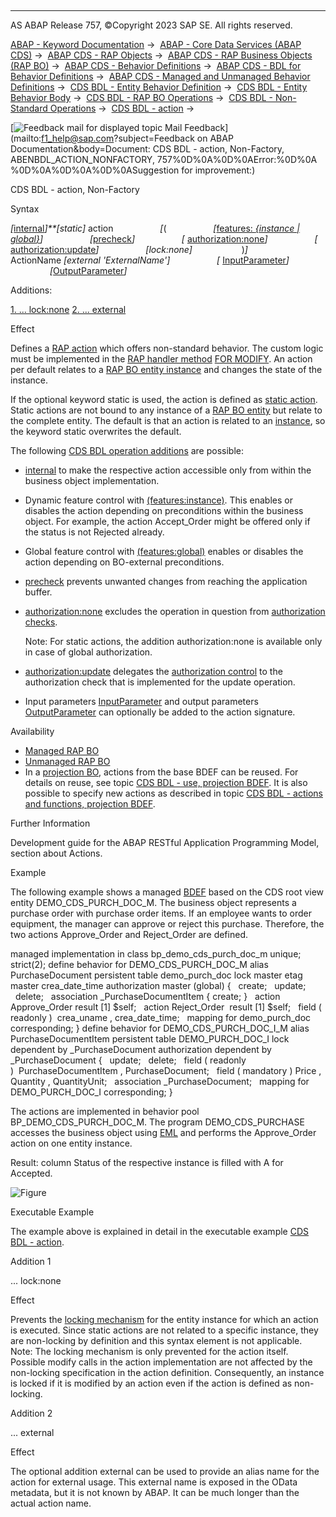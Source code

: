   

* * *

AS ABAP Release 757, ©Copyright 2023 SAP SE. All rights reserved.

[ABAP - Keyword Documentation](https://help.sap.com/doc/abapdocu_757_index_htm/7.57/en-US/abenabap.htm) →  [ABAP - Core Data Services (ABAP CDS)](https://help.sap.com/doc/abapdocu_757_index_htm/7.57/en-US/abencds.htm) →  [ABAP CDS - RAP Objects](https://help.sap.com/doc/abapdocu_757_index_htm/7.57/en-US/abencds_rap_objects.htm) →  [ABAP CDS - RAP Business Objects (RAP BO)](https://help.sap.com/doc/abapdocu_757_index_htm/7.57/en-US/abencds_rap_business_objects.htm) →  [ABAP CDS - Behavior Definitions](https://help.sap.com/doc/abapdocu_757_index_htm/7.57/en-US/abencds_bdef.htm) →  [ABAP CDS - BDL for Behavior Definitions](https://help.sap.com/doc/abapdocu_757_index_htm/7.57/en-US/abenbdl.htm) →  [ABAP CDS - Managed and Unmanaged Behavior Definitions](https://help.sap.com/doc/abapdocu_757_index_htm/7.57/en-US/abenbdl_rap_bo.htm) →  [CDS BDL - Entity Behavior Definition](https://help.sap.com/doc/abapdocu_757_index_htm/7.57/en-US/abenbdl_define_beh.htm) →  [CDS BDL - Entity Behavior Body](https://help.sap.com/doc/abapdocu_757_index_htm/7.57/en-US/abenbdl_body.htm) →  [CDS BDL - RAP BO Operations](https://help.sap.com/doc/abapdocu_757_index_htm/7.57/en-US/abenbdl_operations.htm) →  [CDS BDL - Non-Standard Operations](https://help.sap.com/doc/abapdocu_757_index_htm/7.57/en-US/abenbdl_nonstandard.htm) →  [CDS BDL - action](https://help.sap.com/doc/abapdocu_757_index_htm/7.57/en-US/abenbdl_action.htm) → 

 [![](Mail.gif?object=Mail.gif&sap-language=EN "Feedback mail for displayed topic") Mail Feedback](mailto:f1_help@sap.com?subject=Feedback on ABAP Documentation&body=Document: CDS BDL - action, Non-Factory, ABENBDL_ACTION_NONFACTORY, 757%0D%0A%0D%0AError:%0D%0A
%0D%0A%0D%0A%0D%0ASuggestion for improvement:)

CDS BDL - action, Non-Factory

Syntax

*\[*[internal](https://help.sap.com/doc/abapdocu_757_index_htm/7.57/en-US/abenbdl_internal.htm)*\]**\[*static*\]* action
                  *\[*(
                  *\[*[features: *{*instance *|* global*}*](https://help.sap.com/doc/abapdocu_757_index_htm/7.57/en-US/abenbdl_actions_fc.htm)*\]*
                  *\[*[precheck](https://help.sap.com/doc/abapdocu_757_index_htm/7.57/en-US/abenbdl_precheck.htm)*\]*
                  *\[* [authorization:none](https://help.sap.com/doc/abapdocu_757_index_htm/7.57/en-US/abenbdl_actions_auth.htm)*\]*
                  *\[* [authorization:update](https://help.sap.com/doc/abapdocu_757_index_htm/7.57/en-US/abenbdl_actions_auth_update.htm)*\]*
                  *\[*lock:none*\]*
                   )*\]*
                   ActionName *\[*external 'ExternalName'*\]*
                  *\[* [InputParameter](https://help.sap.com/doc/abapdocu_757_index_htm/7.57/en-US/abenbdl_action_input_param.htm)*\]*
                  *\[*[OutputParameter](https://help.sap.com/doc/abapdocu_757_index_htm/7.57/en-US/abenbdl_action_output_para.htm)*\]*

Additions:

[1\. ... lock:none](#!ABAP_ADDITION_1@1@)
[2\. ... external](#!ABAP_ADDITION_2@2@)

Effect

Defines a [RAP action](https://help.sap.com/doc/abapdocu_757_index_htm/7.57/en-US/abenrap_action_glosry.htm "Glossary Entry") which offers non-standard behavior. The custom logic must be implemented in the [RAP handler method](https://help.sap.com/doc/abapdocu_757_index_htm/7.57/en-US/abenabp_handler_method_glosry.htm "Glossary Entry") [FOR MODIFY](https://help.sap.com/doc/abapdocu_757_index_htm/7.57/en-US/abaphandler_meth_modify.htm). An action per default relates to a [RAP BO entity instance](https://help.sap.com/doc/abapdocu_757_index_htm/7.57/en-US/abenrap_bo_entity_inst_glosry.htm "Glossary Entry") and changes the state of the instance.

If the optional keyword static is used, the action is defined as [static action](https://help.sap.com/doc/abapdocu_757_index_htm/7.57/en-US/abenrap_static_operation_glosry.htm "Glossary Entry"). Static actions are not bound to any instance of a [RAP BO entity](https://help.sap.com/doc/abapdocu_757_index_htm/7.57/en-US/abenrap_bo_entity_glosry.htm "Glossary Entry") but relate to the complete entity. The default is that an action is related to an [instance](https://help.sap.com/doc/abapdocu_757_index_htm/7.57/en-US/abenrap_instance_operation_glosry.htm "Glossary Entry"), so the keyword static overwrites the default.

The following [CDS BDL operation additions](https://help.sap.com/doc/abapdocu_757_index_htm/7.57/en-US/abenbdl_operations_additions.htm) are possible:

-   [internal](https://help.sap.com/doc/abapdocu_757_index_htm/7.57/en-US/abenbdl_internal.htm) to make the respective action accessible only from within the business object implementation.
-   Dynamic feature control with [(features:instance)](https://help.sap.com/doc/abapdocu_757_index_htm/7.57/en-US/abenbdl_actions_fc.htm). This enables or disables the action depending on preconditions within the business object. For example, the action Accept\_Order might be offered only if the status is not Rejected already.
-   Global feature control with [(features:global)](https://help.sap.com/doc/abapdocu_757_index_htm/7.57/en-US/abenbdl_actions_fc.htm) enables or disables the action depending on BO-external preconditions.
-   [precheck](https://help.sap.com/doc/abapdocu_757_index_htm/7.57/en-US/abenbdl_precheck.htm) prevents unwanted changes from reaching the application buffer.
-   [authorization:none](https://help.sap.com/doc/abapdocu_757_index_htm/7.57/en-US/abenbdl_actions_auth.htm) excludes the operation in question from [authorization checks](https://help.sap.com/doc/abapdocu_757_index_htm/7.57/en-US/abenbdl_authorization.htm).
    
    Note: For static actions, the addition authorization:none is available only in case of global authorization.
    
-   [authorization:update](https://help.sap.com/doc/abapdocu_757_index_htm/7.57/en-US/abenbdl_actions_auth_update.htm) delegates the [authorization control](https://help.sap.com/doc/abapdocu_757_index_htm/7.57/en-US/abenbdl_authorization.htm) to the authorization check that is implemented for the update operation.
-   Input parameters [InputParameter](https://help.sap.com/doc/abapdocu_757_index_htm/7.57/en-US/abenbdl_action_input_param.htm) and output parameters [OutputParameter](https://help.sap.com/doc/abapdocu_757_index_htm/7.57/en-US/abenbdl_action_output_para.htm) can optionally be added to the action signature.

Availability

-   [Managed RAP BO](https://help.sap.com/doc/abapdocu_757_index_htm/7.57/en-US/abenmanaged_rap_bo_glosry.htm "Glossary Entry")
-   [Unmanaged RAP BO](https://help.sap.com/doc/abapdocu_757_index_htm/7.57/en-US/abenunmanaged_rap_bo_glosry.htm "Glossary Entry")
-   In a [projection BO](https://help.sap.com/doc/abapdocu_757_index_htm/7.57/en-US/abenrap_projection_bo_glosry.htm "Glossary Entry"), actions from the base BDEF can be reused. For details on reuse, see topic [CDS BDL - use, projection BDEF](https://help.sap.com/doc/abapdocu_757_index_htm/7.57/en-US/abenbdl_use_projection.htm). It is also possible to specify new actions as described in topic [CDS BDL - actions and functions, projection BDEF](https://help.sap.com/doc/abapdocu_757_index_htm/7.57/en-US/abenbdl_nonstandard_projection.htm).

Further Information

Development guide for the ABAP RESTful Application Programming Model, section about Actions.

Example

The following example shows a managed [BDEF](https://help.sap.com/doc/abapdocu_757_index_htm/7.57/en-US/abencds_behavior_definition_glosry.htm "Glossary Entry") based on the CDS root view entity DEMO\_CDS\_PURCH\_DOC\_M. The business object represents a purchase order with purchase order items. If an employee wants to order equipment, the manager can approve or reject this purchase. Therefore, the two actions Approve\_Order and Reject\_Order are defined.

managed implementation in class bp\_demo\_cds\_purch\_doc\_m unique;
strict(2);
define behavior for DEMO\_CDS\_PURCH\_DOC\_M alias PurchaseDocument
persistent table demo\_purch\_doc
lock master
etag master crea\_date\_time
authorization master (global)
{
  create;
  update;
  delete;
  association \_PurchaseDocumentItem { create; }
  action Approve\_Order result \[1\] $self;
  action Reject\_Order  result \[1\] $self;
  field ( readonly )  crea\_uname , crea\_date\_time;
  mapping for demo\_purch\_doc corresponding;
}
define behavior for DEMO\_CDS\_PURCH\_DOC\_I\_M alias PurchaseDocumentItem
persistent table DEMO\_PURCH\_DOC\_I
lock dependent by \_PurchaseDocument
authorization dependent by \_PurchaseDocument
{
  update;
  delete;
  field ( readonly )  PurchaseDocumentItem , PurchaseDocument;
  field ( mandatory ) Price , Quantity , QuantityUnit;
  association \_PurchaseDocument;
  mapping for DEMO\_PURCH\_DOC\_I corresponding;
}

The actions are implemented in behavior pool BP\_DEMO\_CDS\_PURCH\_DOC\_M. The program DEMO\_CDS\_PURCHASE accesses the business object using [EML](https://help.sap.com/doc/abapdocu_757_index_htm/7.57/en-US/abeneml_glosry.htm "Glossary Entry") and performs the Approve\_Order action on one entity instance.

Result: column Status of the respective instance is filled with A for Accepted.

![Figure](abdoc_action.png)

Executable Example

The example above is explained in detail in the executable example [CDS BDL - action](https://help.sap.com/doc/abapdocu_757_index_htm/7.57/en-US/abenbdl_action1_abexa.htm).

Addition 1   

... lock:none

Effect

Prevents the [locking mechanism](https://help.sap.com/doc/abapdocu_757_index_htm/7.57/en-US/abenrap_locking_glosry.htm "Glossary Entry") for the entity instance for which an action is executed. Since static actions are not related to a specific instance, they are non-locking by definition and this syntax element is not applicable.
Note: The locking mechanism is only prevented for the action itself. Possible modify calls in the action implementation are not affected by the non-locking specification in the action definition. Consequently, an instance is locked if it is modified by an action even if the action is defined as non-locking.

Addition 2   

... external

Effect

The optional addition external can be used to provide an alias name for the action for external usage. This external name is exposed in the OData metadata, but it is not known by ABAP. It can be much longer than the actual action name.
